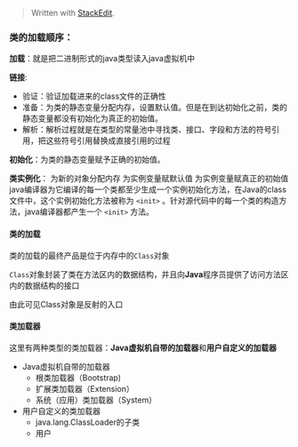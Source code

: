 


> Written with [StackEdit](https://stackedit.io/).

### 类的加载顺序：

**加载**：就是把二进制形式的java类型读入java虚拟机中

**链接**:

 - 验证：验证加载进来的class文件的正确性
 - 准备：为类的静态变量分配内存，设置默认值。但是在到达初始化之前，类的静态变量都没有初始化为真正的初始值。
 - 解析：解析过程就是在类型的常量池中寻找类、接口、字段和方法的符号引用，把这些符号引用替换成直接引用的过程

**初始化**：为类的静态变量赋予正确的初始值。

**类实例化**：
为新的对象分配内存
为实例变量赋默认值
为实例变量赋真正的初始值
java编译器为它编译的每一个类都至少生成一个实例初始化方法，在Java的class文件中，这个实例初始化方法被称为 `<init>` 。针对源代码中的每一个类的构造方法，java编译器都产生一个 `<init>` 方法。


#### 类的加载

类的加载的最终产品是位于内存中的`Class`对象

`Class`对象封装了类在方法区内的数据结构，并且向**Java**程序员提供了访问方法区内的数据结构的接口

由此可见Class对象是反射的入口

#### 类加载器
这里有两种类型的类加载器：**Java虚拟机自带的加载器**和**用户自定义的加载器**

- Java虚拟机自带的加载器
	- 根类加载器（Bootstrap)
	- 扩展类加载器（Extension）
	- 系统（应用）类加载器（System）
- 用户自定义的类加载器
	- java.lang.ClassLoader的子类
	- 用户
<!--stackedit_data:
eyJoaXN0b3J5IjpbNDA0ODA5NzQ0LDE0ODEzODY0Ml19
-->